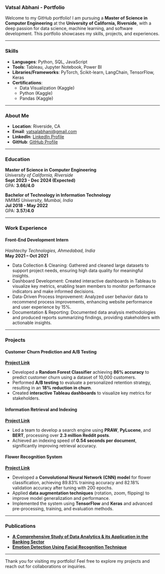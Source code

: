 ### Vatsal Abhani - Portfolio

Welcome to my GitHub portfolio! I am pursuing a **Master of Science in Computer Engineering** at the **University of California, Riverside**, with a deep passion for data science, machine learning, and software development. This portfolio showcases my skills, projects, and experiences.

---


### Skills
- **Languages**: Python, SQL, JavaScript
- **Tools**: Tableau, Jupyter Notebook, Power BI
- **Libraries/Frameworks**: PyTorch, Scikit-learn, LangChain, TensorFlow, Keras
- **Certifications**: 
  - Data Visualization (Kaggle)
  - Python (Kaggle)
  - Pandas (Kaggle)

---


### About Me
- **Location**: Riverside, CA
- **Email**: vatsalabhani@gmail.com
- **LinkedIn**: [LinkedIn Profile](https://www.linkedin.com/in/vatsal-abhani/)
- **GitHub**: [GitHub Profile](https://github.com/VatsalAbhani)

---

### Education
**Master of Science in Computer Engineering**  
*University of California, Riverside*  
**Sept 2023 - Dec 2024 (Expected)**  
GPA: **3.66/4.0**

**Bachelor of Technology in Information Technology**  
*NMIMS University, Mumbai, India*  
**Jul 2018 - May 2022**  
GPA: **3.57/4.0**

---

### Work Experience
#### Front-End Development Intern  
*Hashtechy Technologies, Ahmedabad, India*  
**May 2021 – Oct 2021**
- Data Collection & Cleaning: Gathered and cleaned large datasets to support project needs, ensuring high data quality for meaningful insights.
- Dashboard Development: Created interactive dashboards in Tableau to visualize key metrics, enabling team members to monitor performance indicators and make informed decisions.
- Data-Driven Process Improvement: Analyzed user behavior data to recommend process improvements, enhancing website performance and user experience by 15%.
- Documentation & Reporting: Documented data analysis methodologies and produced reports summarizing findings, providing stakeholders with actionable insights.

---

### Projects

#### Customer Churn Prediction and A/B Testing
**[Project Link](https://www.kaggle.com/code/vatsalabhani/vatsal-bank-customer-churn-prediction)**
- Developed a **Random Forest Classifier** achieving **86% accuracy** to predict customer churn using a dataset of 10,000 customers.
- Performed **A/B testing** to evaluate a personalized retention strategy, resulting in an **18% reduction in churn**.
- Created **interactive Tableau dashboards** to visualize key metrics for stakeholders.

#### Information Retrieval and Indexing
**[Project Link](https://github.com/vidit1906/dataextraction_praw)**
- Led a team to develop a search engine using **PRAW**, **PyLucene**, and **BERT**, processing over **2.3 million Reddit posts**.
- Achieved an indexing speed of **0.54 seconds per document**, significantly improving retrieval accuracy.

#### Flower Recognition System
**[Project Link](https://www.kaggle.com/code/vatsalabhani/a201-a224-a253-flower-recognition)**
- Developed a **Convolutional Neural Network (CNN) model** for flower classification, achieving 89.83% training accuracy and 82.18% validation accuracy after tuning with 200 epochs.
- Applied **data augmentation techniques** (rotation, zoom, flipping) to improve model generalization and performance.
- Implemented the system using **TensorFlow** and **Keras** and advanced pre-processing, training, and evaluation methods.

---

### Publications
- **[A Comprehensive Study of Data Analytics & its Application in the Banking Sector](https://www.ijraset.com/fileserve.php?FID=35470)**
- **[Emotion Detection Using Facial Recognition Technique](https://ijsrcseit.com/paper/CSEIT2174104.pdf)**

---

Thank you for visiting my portfolio! Feel free to explore my projects and reach out for collaborations or inquiries.
